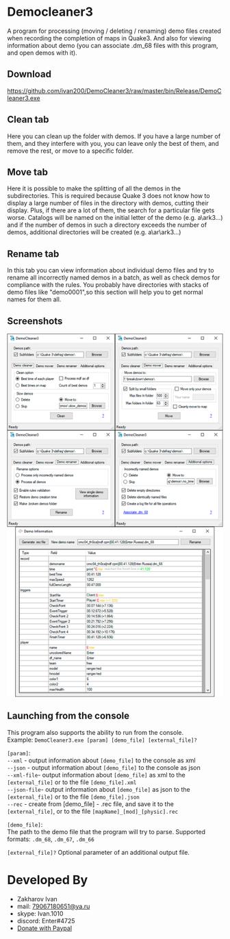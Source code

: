 ﻿# Democleaner3
A program for processing (moving / deleting / renaming) demo files created when recording the completion of maps in Quake3.
And also for viewing information about demo (you can associate .dm_68 files with this program, and open demos with it).

## Download
https://github.com/ivan200/DemoCleaner3/raw/master/bin/Release/DemoCleaner3.exe

## Clean tab
Here you can clean up the folder with demos. If you have a large number of them, and they interfere with you, you can leave only the best of them, and remove the rest, or move to a specific folder.

## Move tab
Here it is possible to make the splitting of all the demos in the subdirectories. This is required because Quake 3 does not know how to display a large number of files in the directory with demos, cutting their display. Plus, if there are a lot of them, the search for a particular file gets worse.
Catalogs will be named on the initial letter of the demo (e.g. a\ark3...) and if the number of demos in such a directory exceeds the number of demos, additional directories will be created (e.g. a\ar\ark3...)

## Rename tab
In this tab you can view information about individual demo files and try to rename all incorrectly named demos in a batch, as well as check demos for compliance with the rules.
You probably have directories with stacks of demo files like "demo0001",so this section will help you to get normal names for them all.

## Screenshots
<img src='Screenshots.png' width='600'/>

## Launching from the console
This program also supports the ability to run from the console.<br />
Example: `DemoCleaner3.exe [param] [demo_file] [external_file]?`

`[param]`:<br />
`--xml` - output information about `[demo_file]` to the console as xml<br />
`--json` - output information about `[demo_file]` to the console as json<br />
`--xml-file`- output information about `[demo_file]` as xml to the `[external_file]` or to the file `[demo_file].xml`<br />
`--json-file`- output information about `[demo_file]` as json to the `[external_file]` or to the file `[demo_file].json`<br />
`--rec` - create from [demo_file] - .rec file, and save it to the `[external_file]`, or to the file `[mapName]_[mod]_[physic].rec`

`[demo_file]`:<br />
The path to the demo file that the program will try to parse.
Supported formats: `.dm_68`, `.dm_67`, `.dm_66`

`[external_file]?`
Optional parameter of an additional output file.

# Developed By

* Zakharov Ivan
* mail: 79067180651@ya.ru
* skype: Ivan.1010
* discord: Enter#4725
* [Donate with Paypal](https://www.paypal.me/ivanz200)
